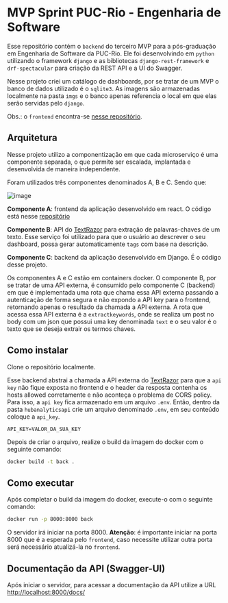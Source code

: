 # MVP Sprint PUC-Rio - Engenharia de Software

Esse repositório contém o `backend` do terceiro MVP para a pós-graduação em Engenharia de Software da PUC-Rio. Ele foi desenvolvindo em `python` utilizando o framework `django` e as bibliotecas `django-rest-framework` e `drf-spectacular` para criação da REST API e a UI do Swagger.

Nesse projeto criei um catálogo de dashboards, por se tratar de um MVP o banco de dados utilizado é o `sqlite3`. As imagens são armazenadas localmente na pasta `imgs` e o banco apenas referencia o local em que elas serão servidas pelo `django`.

Obs.: o `frontend` encontra-se [nesse repositório](https://github.com/luizzappa/hubanalytics-front-docker).

## Arquitetura

Nesse projeto utilizo a componentização em que cada microserviço é uma componente separada, o que permite ser escalada, implantada e desenvolvida de maneira independente.

Foram utilizados três componentes denominados A, B e C. Sendo que:

![image](https://github.com/luizzappa/hubanalytics-back-docker/assets/65685842/a16d9b1d-03e1-4c77-9968-304515825173)

**Componente A**: frontend da aplicação desenvolvido em react. O código está nesse [repositório](https://github.com/luizzappa/hubanalytics-front-docker)

**Componente B**: API do [TextRazor](https://www.textrazor.com/) para extração de palavras-chaves de um texto. Esse serviço foi utilizado para que o usuário ao descrever o seu dashboard, possa gerar automaticamente `tags` com base na descrição.

**Componente C**: backend da aplicação desenvolvido em Django. É o código desse projeto.

Os componentes A e C estão em containers docker. O componente B, por se tratar de uma API externa, é consumido pelo componente C (backend) em que é implementada uma rota que chama essa API externa passando a autenticação de forma segura e não expondo a API key para o frontend, retornando apenas o resultado da chamada a API externa. A rota que acessa essa API externa é a `extractkeywords`, onde se realiza um post no body com um json que possui uma key denominada `text` e o seu valor é o texto que se deseja extrair os termos chaves.

## Como instalar

Clone o repositório localmente.

Esse backend abstrai a chamada a API externa do [TextRazor](https://www.textrazor.com/) para que a `api key` não fique exposta no frontend e o header da resposta contenha os hosts allowed corretamente e não aconteça o problema de CORS policy. Para isso, a `api key` fica armazenado em um arquivo `.env`. Então, dentro da pasta `hubanalyticsapi` crie um arquivo denominado `.env`, em seu conteúdo coloque a `api_key`.

```
API_KEY=VALOR_DA_SUA_KEY
```

Depois de criar o arquivo, realize o build da imagem do docker com o seguinte comando:

```bash
docker build -t back .
```

## Como executar

Após completar o build da imagem do docker, execute-o com o seguinte comando:

```bash
docker run -p 8000:8000 back
```

O servidor irá iniciar na porta 8000. **Atenção**: é importante iniciar na porta 8000 que é a esperada pelo `frontend`, caso necessite utilizar outra porta será necessário atualizá-la no `frontend`.

## Documentação da API (Swagger-UI)

Após iniciar o servidor, para acessar a documentação da API utilize a URL [http://localhost:8000/docs/](http://localhost:8000/docs/)
